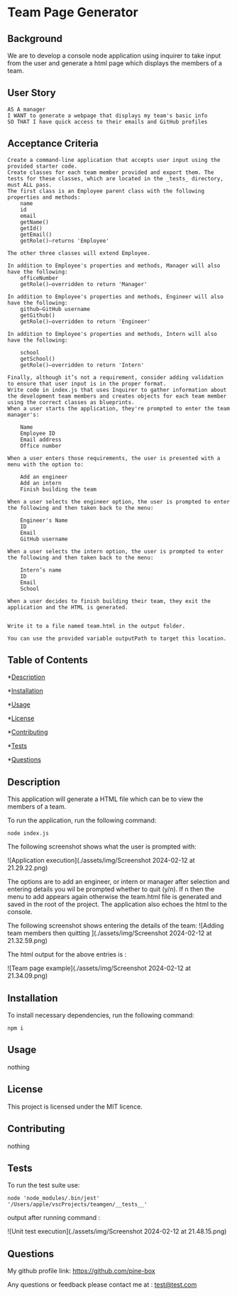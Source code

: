 # Team Page Generator

## Background

We are to develop a console node application using inquirer to take input from the user and generate a html page which displays the members of a team.

## User Story

```text
AS A manager
I WANT to generate a webpage that displays my team's basic info
SO THAT I have quick access to their emails and GitHub profiles
```

## Acceptance Criteria



    Create a command-line application that accepts user input using the provided starter code.
    Create classes for each team member provided and export them. The tests for these classes, which are located in the _tests_ directory, must ALL pass.
    The first class is an Employee parent class with the following properties and methods:
        name
        id
        email
        getName()
        getId()
        getEmail()
        getRole()—returns 'Employee'

    The other three classes will extend Employee.

    In addition to Employee's properties and methods, Manager will also have the following:
        officeNumber
        getRole()—overridden to return 'Manager'

    In addition to Employee's properties and methods, Engineer will also have the following:
        github—GitHub username
        getGithub()
        getRole()—overridden to return 'Engineer'

    In addition to Employee's properties and methods, Intern will also have the following:

        school
        getSchool()
        getRole()—overridden to return 'Intern'

    Finally, although it’s not a requirement, consider adding validation to ensure that user input is in the proper format.
    Write code in index.js that uses Inquirer to gather information about the development team members and creates objects for each team member using the correct classes as blueprints.
    When a user starts the application, they're prompted to enter the team manager's:

        Name
        Employee ID
        Email address
        Office number

    When a user enters those requirements, the user is presented with a menu with the option to:

        Add an engineer
        Add an intern
        Finish building the team

    When a user selects the engineer option, the user is prompted to enter the following and then taken back to the menu:

        Engineer's Name
        ID
        Email
        GitHub username

    When a user selects the intern option, the user is prompted to enter the following and then taken back to the menu:

        Intern’s name
        ID
        Email
        School

    When a user decides to finish building their team, they exit the application and the HTML is generated.
 

    Write it to a file named team.html in the output folder.

    You can use the provided variable outputPath to target this location.


## Table of Contents

*[Description](#description)

*[Installation](#installation)

*[Usage](#Usage)

*[License](#license)

*[Contributing](#contributing)

*[Tests](#installation)

*[Questions](#questions)

## Description

 This application will generate a HTML file which can be to view the members of a team.

 To run the application, run the following command:

 ```
 node index.js
 ```

 The following screenshot shows what the user is prompted with:

 ![Application execution](./assets/img/Screenshot 2024-02-12 at 21.29.22.png)

 The options are to add an engineer, or intern or manager after selection and entering details you wil be prompted whether to quit (y/n). 
 If n then the menu to add appears again otherwise the team.html file is generated and saved in the root of the project. The application also echoes the 
 html to the console.

 The following screenshot shows entering the details of the team:
 ![Adding team members then quitting ](./assets/img/Screenshot 2024-02-12 at 21.32.59.png)

 The html output for the above entries is :

  ![Team page example](./assets/img/Screenshot 2024-02-12 at 21.34.09.png)


## Installation

To install necessary dependencies, run the following command:

```
npm i
```

## Usage

nothing

## License

This project is licensed under the MIT licence.

## Contributing

nothing

## Tests

To run the test suite use:

```
node 'node_modules/.bin/jest' '/Users/apple/vscProjects/teamgen/__tests__'

```

output after running command :

![Unit test execution](./assets/img/Screenshot 2024-02-12 at 21.48.15.png)

## Questions 

My github profile link:  https://github.com/pine-box

Any questions or feedback please contact me at : test@test.com


    
